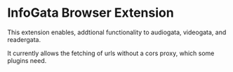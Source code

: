 # InfoGata Browser Extension

This extension enables, addtional functionality to audiogata, videogata, and readergata.

It currently allows the fetching of urls without a cors proxy, which some plugins need.

